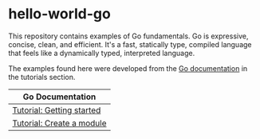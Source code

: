 # hello-world-go

This repository contains examples of Go fundamentals. Go is expressive, concise, clean, and efficient. It's a fast, statically type, compiled language that feels like a dynamically typed, interpreted language.

The examples found here were developed from the [Go documentation](https://go.dev/doc/) in the tutorials section.

| Go Documentation                                             |
| ------------------------------------------------------------ |
| [Tutorial: Getting started](https://go.dev/doc/tutorial/getting-started) |
| [Tutorial: Create a module](https://go.dev/doc/tutorial/create-module)                                                             |
